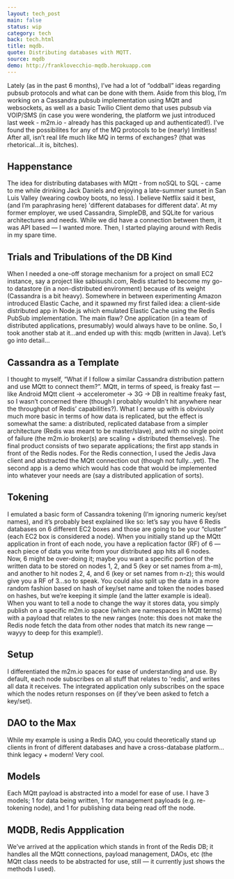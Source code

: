 ```yaml
---
layout: tech_post
main: false
status: wip
category: tech
back: tech.html
title: mqdb.
quote: Distributing databases with MQTT.
source: mqdb
demo: http://franklovecchio-mqdb.herokuapp.com
---
```


Lately (as in the past 6 months), I’ve had a lot of “oddball” ideas regarding pubsub protocols and what can be done with them.  Aside from this blog, I’m working on a Cassandra pubsub implementation using MQtt and websockets, as well as a basic Twilio Client demo that uses pubsub via VOIP/SMS (in case you were wondering, the platform we just introduced last week - m2m.io - already has this packaged up and authenticated!).  I’ve found the possibilites for any of the MQ protocols to be (nearly) limitless!  After all, isn’t real life much like MQ in terms of exchanges? (that was rhetorical…it is, bitches).

<h2>Happenstance</h2>
The idea for distributing databases with MQtt - from noSQL to SQL - came to me while drinking Jack Daniels and enjoying a late-summer sunset in San Luis Valley (wearing cowboy boots, no less).  I believe Netflix said it best, (and I’m paraphrasing here) 'different databases for different data'.  At my former employer, we used Cassandra, SimpleDB, and SQLite for various architectures and needs.  While we did have a connection between them, it was API based — I wanted more.  Then, I started playing around with Redis in my spare time.

<h2>Trials and Tribulations of the DB Kind</h2>
When I needed a one-off storage mechanism for a project on small EC2 instance, say a project like sabisushi.com, Redis started to become my go-to datastore (in a non-distributed environment) because of its weight (Cassandra is a bit heavy).  Somewhere in between experimenting Amazon introduced Elastic Cache, and it spawned my first failed idea: a client-side distributed app in Node.js which emulated Elastic Cache using the Redis PubSub implementation.  The main flaw?  One application (in a team of distributed applications, presumably) would always have to be online.  So, I took another stab at it…and ended up with this: mqdb (written in Java). Let’s go into detail…

<h2>Cassandra as a Template</h2>
I thought to myself, “What if I follow a similar Cassandra distribution pattern and use MQtt to connect them?”.  MQtt, in terms of speed, is freaky fast — like Android MQtt client -> accelerometer -> 3G -> DB in realtime freaky fast, so I wasn’t concerned there (though I probably wouldn’t hit anywhere near the throughput of Redis’ capabilities?).  What I came up with is obviously much more basic in terms of how data is replicated, but the effect is somewhat the same: a distributed, replicated database from a simpler architecture (Redis was meant to be master/slave), and with no single point of failure (the m2m.io broker(s) are scaling + distributed themselves).  The final product consists of two separate applications; the first app stands in front of the Redis nodes. For the Redis connection, I used the Jedis Java client and abstracted the MQtt connection out (though not fully…yet).  The second app is a demo which would has code that would be implemented into whatever your needs are (say a distributed application of sorts).

<h2>Tokening</h2>
I emulated a basic form of Cassandra tokening (I’m ignoring numeric key/set names), and it’s probably best explained like so: let’s say you have 6 Redis databases on 6 different EC2 boxes and those are going to be your “cluster” (each EC2 box is considered a node).  When you initially stand up the MQtt application in front of each node, you have a replication factor (RF) of 6 — each piece of data you write from your distributed app hits all 6 nodes.  Now, 6 might be over-doing it; maybe you want a specific portion of the written data to be stored on nodes 1, 2, and 5 (key or set names from a-m), and another to hit nodes 2, 4, and 6 (key or set names from n-z); this would give you a RF of 3…so to speak.  You could also split up the data in a more random fashion based on hash of key/set name and token the nodes based on hashes, but we’re keeping it simple (and the latter example is ideal).  When you want to tell a node to change the way it stores data, you simply publish on a specific m2m.io space (which are namespaces in MQtt terms) with a payload that relates to the new ranges (note: this does not make the Redis node fetch the data from other nodes that match its new range — wayyy to deep for this example!).  

<h2>Setup</h2>
I differentiated the m2m.io spaces for ease of understanding and use.  By default, each node subscribes on all stuff that relates to 'redis', and writes all data it receives.  The integrated application only subscribes on the space which the nodes return responses on (if they’ve been asked to fetch a key/set). 

<div class="gist">
   <script src="https://gist.github.com/1379857.js"> </script>
</div>

<h2>DAO to the Max</h2>
While my example is using a Redis DAO, you could theoretically stand up clients in front of different databases and have a cross-database platform…think legacy + modern!  Very cool.

<div class="gist">
   <script src="https://gist.github.com/1379858.js"> </script>
</div>

<h2>Models</h2>
Each MQtt payload is abstracted into a model for ease of use.  I have 3 models; 1 for data being written, 1 for management payloads (e.g. re-tokening node), and 1 for publishing data being read off the node.

<div class="gist">
   <script src="https://gist.github.com/1379859.js"> </script>
</div>

<div class="gist">
   <script src="https://gist.github.com/1379860.js"> </script>
</div>

<div class="gist">
   <script src="https://gist.github.com/1379862.js"> </script>
</div>

<h2>MQDB, Redis Appplication</h2>
We’ve arrived at the application which stands in front of the Redis DB; it handles all the MQtt connections, payload management, DAOs, etc (the MQtt class needs to be abstracted for use, still — it currently just shows the methods I used).
 
<div class="gist">
   <script src="https://gist.github.com/1381688.js"> </script>
</div>